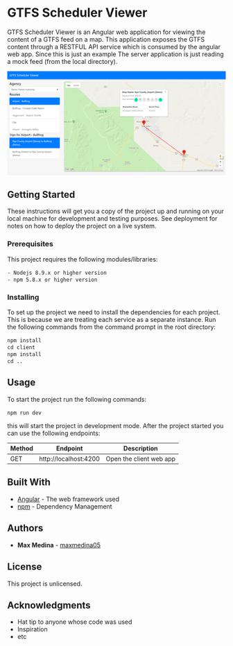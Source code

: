 # GTFS Scheduler Viewer

GTFS Scheduler Viewer is an Angular web application for viewing the content of a
GTFS feed on a map. This application exposes the GTFS content through a RESTFUL API
service which is consumed by the angular web app. Since this is just an example
The server application is just reading a mock feed (from the local directory).

![Web Application](webapp.png?raw=true 'Web Application')

## Getting Started

These instructions will get you a copy of the project up and running on your local machine for development and testing purposes. See deployment for notes on how to deploy the project on a live system.

### Prerequisites

This project requires the following modules/libraries:

```
- Nodejs 8.9.x or higher version
- npm 5.8.x or higher version
```

### Installing

To set up the project we need to install the dependencies for each project. This is because we are treating each service as a separate instance.
Run the following commands from the command prompt in the root directory:

```
npm install
cd client
npm install
cd ..
```

## Usage

To start the project run the following commands:

    npm run dev

this will start the project in development mode.
After the project started you can use the following endpoints:

| Method | Endpoint              | Description             |
| ------ | --------------------- | ----------------------- |
| GET    | http://localhost:4200 | Open the client web app |

## Built With

- [Angular](http://angular.io) - The web framework used
- [npm](https://www.npmjs.com) - Dependency Management

## Authors

- **Max Medina** - [maxmedina05](https://github.com/maxmedina05)

## License

This project is unlicensed.

## Acknowledgments

- Hat tip to anyone whose code was used
- Inspiration
- etc
